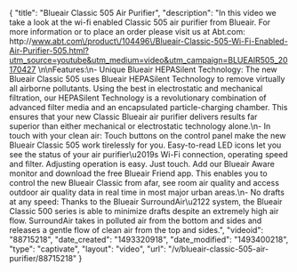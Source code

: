 {
    "title": "Blueair Classic 505 Air Purifier",
    "description": "In this video we take a look at the wi-fi enabled Classic 505 air purifier from Blueair.  For more information or to place an order please visit us at Abt.com: http:\/\/www.abt.com\/product\/104496\/Blueair-Classic-505-Wi-Fi-Enabled-Air-Purifier-505.html?utm_source=youtube&utm_medium=video&utm_campaign=BLUEAIR505_20170427 \n\nFeatures:\n- Unique Blueair HEPASilent Technology: The new Blueair Classic 505 uses Blueair HEPASilent Technology to remove virtually all airborne pollutants. Using the best in electrostatic and mechanical filtration, our HEPASilent Technology is a revolutionary combination of advanced filter media and an encapsulated particle-charging chamber. This ensures that your new Classic Blueair air purifier delivers results far superior than either mechanical or electrostatic technology alone.\n- In touch with your clean air: Touch buttons on the control panel make the new Blueair Classic 505 work tirelessly for you. Easy-to-read LED icons let you see the status of your air purifier\u2019s Wi-Fi connection, operating speed and filter. Adjusting operation is easy. Just touch. Add our Blueair Aware monitor and download the free Blueair Friend app. This enables you to control the new Blueair Classic from afar, see room air quality and access outdoor air quality data in real time in most major urban areas.\n- No drafts at any speed: Thanks to the Blueair SurroundAir\u2122 system, the Blueair Classic 500 series is able to minimize drafts despite an extremely high air flow. SurroundAir takes in polluted air from the bottom and sides and releases a gentle flow of clean air from the top and sides.",
    "videoid": "88715218",
    "date_created": "1493320918",
    "date_modified": "1493400218",
    "type": "captivate",
    "layout": "video",
    "url": "\/v\/blueair-classic-505-air-purifier\/88715218"
}